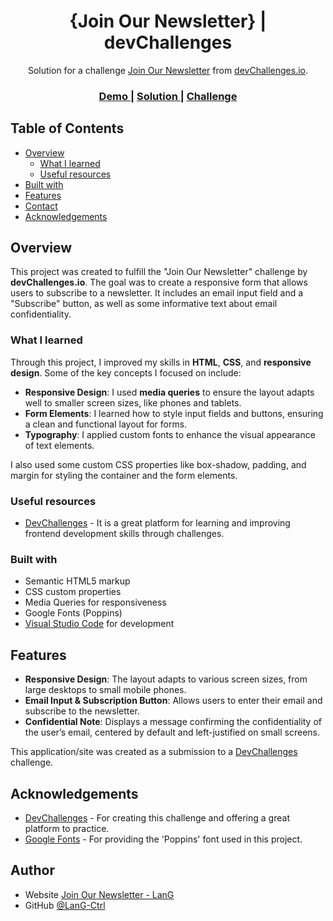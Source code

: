 <h1 align="center">{Join Our Newsletter} | devChallenges</h1>

<div align="center">
   Solution for a challenge <a href="https://devchallenges.io/challenge/join-our-newsletter" target="_blank">Join Our Newsletter</a> from <a href="http://devchallenges.io" target="_blank">devChallenges.io</a>.
</div>

<div align="center">
  <h3>
    <a href="{https://your-demo-link.your-domain}">
      Demo
    </a>
    <span> | </span>
    <a href="{https://your-url-to-the-solution}">
      Solution
    </a>
    <span> | </span>
    <a href="https://devchallenges.io/challenge/join-our-newsletter">
      Challenge
    </a>
  </h3>
</div>


## Table of Contents

- [Overview](#overview)
  - [What I learned](#what-i-learned)
  - [Useful resources](#useful-resources)
- [Built with](#built-with)
- [Features](#features)
- [Contact](#contact)
- [Acknowledgements](#acknowledgements)


## Overview

This project was created to fulfill the "Join Our Newsletter" challenge by **devChallenges.io**. The goal was to create a responsive form that allows users to subscribe to a newsletter. It includes an email input field and a "Subscribe" button, as well as some informative text about email confidentiality.

### What I learned

Through this project, I improved my skills in **HTML**, **CSS**, and **responsive design**. Some of the key concepts I focused on include:

- **Responsive Design**: I used **media queries** to ensure the layout adapts well to smaller screen sizes, like phones and tablets.
- **Form Elements**: I learned how to style input fields and buttons, ensuring a clean and functional layout for forms.
- **Typography**: I applied custom fonts to enhance the visual appearance of text elements.

I also used some custom CSS properties like box-shadow, padding, and margin for styling the container and the form elements.

### Useful resources

- [DevChallenges](https://devchallenges.io) - It is a great platform for learning and improving frontend development skills through challenges.

### Built with

- Semantic HTML5 markup
- CSS custom properties
- Media Queries for responsiveness
- Google Fonts (Poppins)
- [Visual Studio Code](https://code.visualstudio.com/) for development

## Features

- **Responsive Design**: The layout adapts to various screen sizes, from large desktops to small mobile phones.
- **Email Input & Subscription Button**: Allows users to enter their email and subscribe to the newsletter.
- **Confidential Note**: Displays a message confirming the confidentiality of the user’s email, centered by default and left-justified on small screens.

This application/site was created as a submission to a [DevChallenges](https://devchallenges.io/challenges-dashboard) challenge.

## Acknowledgements

- [DevChallenges](https://devchallenges.io/challenges-dashboard) - For creating this challenge and offering a great platform to practice.
- [Google Fonts](https://fonts.google.com/) - For providing the 'Poppins' font used in this project.

## Author

- Website [Join Our Newsletter - LanG](https://lang-ctrl.github.io/devchallenges_join-our-newsletter/)
- GitHub [@LanG-Ctrl](https://{github.com/LanG-Ctrl})
